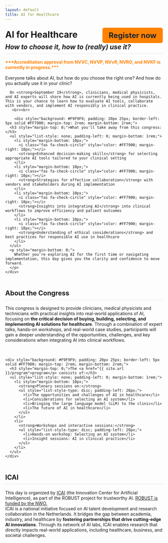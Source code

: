 ```yaml
---
layout: default
title: AI for Healthcare 
---
```


<div style="display: flex; justify-content: space-between; align-items: center; flex-wrap: wrap;">
  <h1 style="margin: 0;"><strong>AI for Healthcare</strong></h1>
  <a href="https://registratie.radboudumc.nl/166356/subscribe" target="_blank" style="
    background-color:rgb(255, 130, 3);
    color: rgb(27, 36, 48);
    padding: 10px 20px;
    text-decoration: none;
    border-radius: 6px;
    font-size: 24px;
    font-weight: bold;
    margin-top: 5px;
  ">
    Register now
  </a> 
</div>

<!-- <h2 style= "margin: 0;"></h2> -->
<h2 style="margin-top: 0; border-bottom: 2px solid #eee; padding-bottom: 0.5rem;"><i>How to choose it, how to (really) use it?</i></h2>

<div class="content">
  <p>
    <strong><span style="color: #FF8203;"> ***Accreditation approval from NVVC, NVVP, NVvR, NVRO, and NVKF is currently in progress.***</span></strong><br><br>
      Everyone talks about AI, but how do you choose the right one? And how do you actually use it in your clinic? <br>

      On <strong>September 19</strong>, clinicians, medical physicists, and AI experts will share how AI is currently being used in hospitals. This is your chance to learn how to evaluate AI tools, collaborate with vendors, and implement AI responsibly in clinical practice.
       <br><br>
<!-- 
      <p>What you'll take away from this congress:</p>
      <ul style="list-style: none; padding-left: 0;">
        <li><i class="fas fa-check-circle check-icon"></i> <strong>Enhanced decision-making skills</strong> for selecting appropriate AI tools tailored to your clinical setting</li>
        <li><i class="fas fa-check-circle check-icon"></i> <strong>Strategies for effective collaboration</strong> with vendors and stakeholders during AI implementation</li>
        <li><i class="fas fa-check-circle check-icon"></i> <strong>Insights into integrating AI</strong> into existing clinical workflows to improve efficiency and patient outcomes</li>
        <li><i class="fas fa-check-circle check-icon"></i> <strong>Understanding of ethical considerations</strong> and best practices for responsible AI use in healthcare</li>
      </ul>

    Whether you're exploring AI for the first time or navigating implementation, this day gives you the clarity and confidence to move forward. <br><br> -->

        <div style="background: #F9F9F9; padding: 20px 25px; border-left: 5px solid #FF7900; margin-top: 2rem; margin-bottom: 2rem;">
      <h3 style="margin-top: 0;">What you'll take away from this congress:</h3>
      <ul style="list-style: none; padding-left: 0; margin-bottom: 1rem;">
        <li style="margin-bottom: 10px;">
          <i class="fas fa-check-circle" style="color: #FF7900; margin-right: 10px;"></i>
          <strong>Enhanced decision-making skills</strong> for selecting appropriate AI tools tailored to your clinical setting
        </li>
        <li style="margin-bottom: 10px;">
          <i class="fas fa-check-circle" style="color: #FF7900; margin-right: 10px;"></i>
          <strong>Strategies for effective collaboration</strong> with vendors and stakeholders during AI implementation
        </li>
        <li style="margin-bottom: 10px;">
          <i class="fas fa-check-circle" style="color: #FF7900; margin-right: 10px;"></i>
          <strong>Insights into integrating AI</strong> into clinical workflows to improve efficiency and patient outcomes
        </li>
        <li style="margin-bottom: 10px;">
          <i class="fas fa-check-circle" style="color: #FF7900; margin-right: 10px;"></i>
          <strong>Understanding of ethical considerations</strong> and best practices for responsible AI use in healthcare
        </li>
      </ul>
      <p style="margin-bottom: 0;">
        Whether you're exploring AI for the first time or navigating implementation, this day gives you the clarity and confidence to move forward.
      </p>
    </div>

  <h2 style="margin-top: 3rem; border-bottom: 2px solid #eee; padding-bottom: 0.5rem;"><strong>About the Congress</strong></h2>
   <!-- <h2><strong>About the Congress</strong></h2> -->
    This congress is designed to provide clinicians, medical physicists and technicians with practical insights into real-world applications of AI, focusing on <strong>the critical decision of buying, building, selecting, and implementing AI solutions for healthcare</strong>. Through a combination of expert talks, hands-on workshops, and real-world case studies, participants will gain a deeper understanding of the opportunities, challenges, and key considerations when integrating AI into clinical workflows. <br> <br> <br>
<!-- 
   The <a href="{{ site.url }}/program">program</a> consists of:
      <ul>
       <li><strong>Plenary sessions on:</strong></li>
       <ul>
        <li>The opportunities and challenges of AI in healthcare </li>
        <li>Considerations for selecting an AI system </li>
        <li>Bringing the large language model (LLM) to the clinic</li>
        <li>The future of AI in Healthcare </li>
       </ul>
       <li><strong>Workshops and interactive sessions:</strong></li>
       <ul>
        <li>Hands-on workshop: Selecting an AI system</li>
        <li>Insight sessions: AI in clinical practice</li>
       </ul>
      </ul> <br>  -->

    <div style="background: #F9F9F9; padding: 20px 25px; border-left: 5px solid #FF7900; margin-top: 2rem; margin-bottom: 2rem;">
      <h3 style="margin-top: 0;">The <a href="{{ site.url }}/program">program</a> consists of:</h3>
      <ul style="list-style: none; padding-left: 0; margin-bottom: 1rem;">
        <li style="margin-bottom: 10px;">
          <strong>Plenary sessions on:</strong>
          <ul style="list-style-type: disc; padding-left: 20px;">
            <li>The opportunities and challenges of AI in healthcare</li>
            <li>Considerations for selecting an AI system</li>
            <li>Bringing the large language model (LLM) to the clinic</li>
            <li>The future of AI in healthcare</li>
          </ul>
        </li>
        <li>
          <strong>Workshops and interactive sessions:</strong>
          <ul style="list-style-type: disc; padding-left: 20px;">
            <li>Hands-on workshop: Selecting an AI system</li>
            <li>Insight sessions: AI in clinical practice</li>
          </ul>
        </li>
      </ul>
    </div>


  <h2 style="margin-top: 3rem; border-bottom: 2px solid #eee; padding-bottom: 0.5rem;"><strong>ICAI</strong></h2>
   This day is organized by <a href="https://www.icai.ai/" target="_blank">ICAI</a> (the Innovation Center for Artificial Intelligence), as part of the ROBUST project for trustworthy AI. <a href="https://www.nwo.nl/onderzoeksprogrammas/kennis-en-innovatieconvenant-kic/langetermijnprogrammas-kic-2020-2023/robust-trustworthy-ai-based-systems-for-sustainable-growth" target="_blank">ROBUST is funded by the NWO. </a><br>
    ICAI is a national initiative focused on AI talent development and research collaboration in the Netherlands. It bridges the gap between academia, industry, and healthcare by <strong>fostering partnerships that drive cutting-edge AI innovations</strong>. Through its network of AI labs, ICAI enables research that directly impacts real-world applications, including healthcare, business, and societal challenges. 
   </p>
</div> <br>

<!-- ## Course Objectives
- Understand the buy vs. build principle in AI for healthcare  
- Gain insights into real-world AI applications and the implementation process  
- Learn practical selection criteria for AI systems  
- Engage in interactive workshops for hands-on experience  
- Discuss the future of AI in clinical practice with experts   -->

<!-- ## Who Should Attend?
- Healthcare professionals looking to integrate AI into clinical practice, including:  
  
  - Medical doctors  
  - Medical physicists  
  - Medical technicians 
 
- Decision-makers evaluating AI solutions for healthcare settings  
- Anyone seeking practical guidance on selecting and implementing AI systems   -->

<!-- ## ICAI
   <div class="content">
   <p>
    This day is organized by <a href="https://www.icai.ai/" target="_blank">ICAI</a> (Innovation Center for Artificial Intelligence), as part of the ROBUST inititative for trustworthy AI. 
    ICAI is a national initiative focused on AI talent development and research collaboration in the Netherlands. ICAI bridges the gap between academia, industry, and healthcare by <strong>fostering partnerships that drive cutting-edge AI innovations</strong>. Through its network of AI labs, ICAI enables research that directly impacts real-world applications, including healthcare, business, and societal challenges. 
    </p>
</div> -->

<!-- <div class="content">
    <p><strong>***</strong>Sign-ups are not open yet, but you can <a href="{{ site.url }}/contact">register your interest</a> to stay informed. We will keep you updated and let you know as soon as registration becomes available.<strong>***</strong></p>
</div> -->